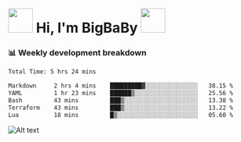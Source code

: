<!-- Title -->
<h1>
    <img src="https://media.tenor.com/TlyRveJkgo4AAAAi/cloud-cloud-strife.gif" width="50"/>
    Hi, I'm BigBaBy
    <img src="https://media.tenor.com/TlyRveJkgo4AAAAi/cloud-cloud-strife.gif" width="50"/>
</h1>

<h3> 📊 Weekly development breakdown </h3>
<!-- waka-readme-stats -->

<!--START_SECTION:waka-->

```txt
Total Time: 5 hrs 24 mins

Markdown     2 hrs 4 mins    █████████▓░░░░░░░░░░░░░░░   38.15 %
YAML         1 hr 23 mins    ██████▒░░░░░░░░░░░░░░░░░░   25.56 %
Bash         43 mins         ███▒░░░░░░░░░░░░░░░░░░░░░   13.38 %
Terraform    43 mins         ███▒░░░░░░░░░░░░░░░░░░░░░   13.22 %
Lua          18 mins         █▒░░░░░░░░░░░░░░░░░░░░░░░   05.60 %
```

<!--END_SECTION:waka-->

![Alt text](https://spotify-recently-played-readme.vercel.app/api?user=21b7yx6vkj66csord5swswvza&count=10&width=1000)
